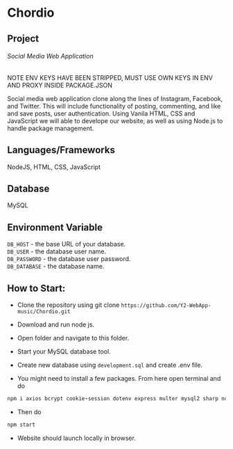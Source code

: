 # Chordio
## Project
###### Social Media Web Application
NOTE ENV KEYS HAVE BEEN STRIPPED, MUST USE OWN KEYS IN ENV AND PROXY INSIDE PACKAGE.JSON

Social media web application clone along the lines of Instagram, Facebook, and Twitter. This will include functionality of posting, commenting, and like and save posts, user authentication.
Using Vanila HTML, CSS and JavaScript we will able to develope our website, as well as using Node.js to handle package management.

## Languages/Frameworks
NodeJS,
HTML,
CSS,
JavaScript

## Database
MySQL

## Environment Variable
`DB_HOST` - the base URL of your database.<br>
`DB_USER` - the database user name.<br>
`DB_PASSWORD` - the database user password.<br>
`DB_DATABASE` - the database name.

## How to Start:
-   Clone the repository using git clone `https://github.com/Y2-WebApp-music/Chordio.git`

-   Download and run node js.

-   Open folder and navigate to this folder.

-   Start your MySQL database tool.

-   Create new database using `development.sql` and create .env file.

-   You might need to install a few packages. From here open terminal and do
```ruby
npm i axios bcrypt cookie-session dotenv express multer mysql2 sharp nodemon
```

-   Then do 
```ruby
npm start
```

-   Website should launch locally in browser.